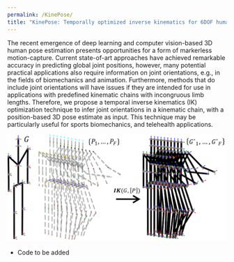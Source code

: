 ```yaml
---
permalink: /KinePose/
title: "KinePose: Temporally optimized inverse kinematics for 6DOF human pose estimation"
---
```


The recent emergence of deep learning and computer vision-based 3D human pose estimation presents opportunities for a form of markerless motion-capture.
Current state-of-art approaches have achieved remarkable accuracy in predicting global joint positions, however, many potential practical applications also require information on joint orientations, e.g., in the fields of biomechanics and animation. Furthermore, methods that do include joint orientations will have issues if they are intended for use in applications with predefined kinematic chains with incongruous limb lengths. Therefore, we propose a temporal inverse kinematics (IK) optimization technique to infer joint orientations in a kinematic chain, with a position-based 3D pose estimate as input. This technique may be particularly useful for sports biomechanics, and telehealth applications.

<p align="center">
  <img src="/assets/images/KinePose/KinePose.png" width="900">
</p>



 - Code to be added
